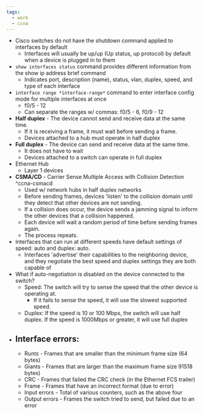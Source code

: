 ```yaml
---
tags:
  - work
  - ccna
---
```

- Cisco switches do not have the shutdown command applied to interfaces by default
	- Interfaces will usually be up/up (Up status, up protocol) by default when a device is plugged in to them
- `show interfaces status` command provides different information from the show ip address brief command
	- Indicates port, description (name), status, vlan, duplex, speed, and type of each interface
- `interface range *interface-range*` command to enter interface config mode for multiple interfaces at once
	- f0/5 - 12
	- Can separate the ranges w/ commas: f0/5 - 6, f0/9 - 12
- **Half duplex** - The device cannot send and receive data at the same time.
	- If it is receiving a frame, it must wait before sending a frame.
	- Devices attached to a hub must operate in half duplex
- **Full duplex** - The device can send and receive data at the same time.
	- It does not have to wait
	- Devices attached to a switch can operate in full duplex
- Ethernet Hub
	- Layer 1 devices
- **CSMA/CD** - Carrier Sense Multiple Access with Collision Detection ^ccna-csmacd
	- Used w/ network hubs in half duplex networks
	- Before sending frames, devices 'listen' to the collision domain until they detect that other devices are not sending.
	- If a collision does occur, the device sends a jamming signal to inform the other devices that a collision happened.
	- Each device will wait a random period of time before sending frames again.
	- The process repeats.
- Interfaces that can run at different speeds have default settings of speed: auto and duplex: auto.
	- Interfaces 'advertise' their capabilities to the neighboring device, and they negotiate the best speed and duplex settings they are both capable of
- What if auto-negotiation is disabled on the device connected to the switch?
	- Speed: The switch will try to sense the speed that the other device is operating at.
		- If it fails to sense the speed, it will use the slowest supported speed.
	- Duplex: If the speed is 10 or 100 Mbps, the switch will use half duplex. If the speed is 1000Mbps or greater, it will use full duplex
- ## Interface errors:
	- Runts - Frames that are smaller than the minimum frame size (64 bytes)
	- Giants - Frames that are larger than the maximum frame size 91518 bytes)
	- CRC - Frames that failed the CRC check (in the Ethernet FCS trailer)
	- Frame - Frames that have an incorrect format (due to error)
	- Input errors - Total of various counters, such as the above four
	- Output errors - Frames the switch tried to send, but failed due to an error